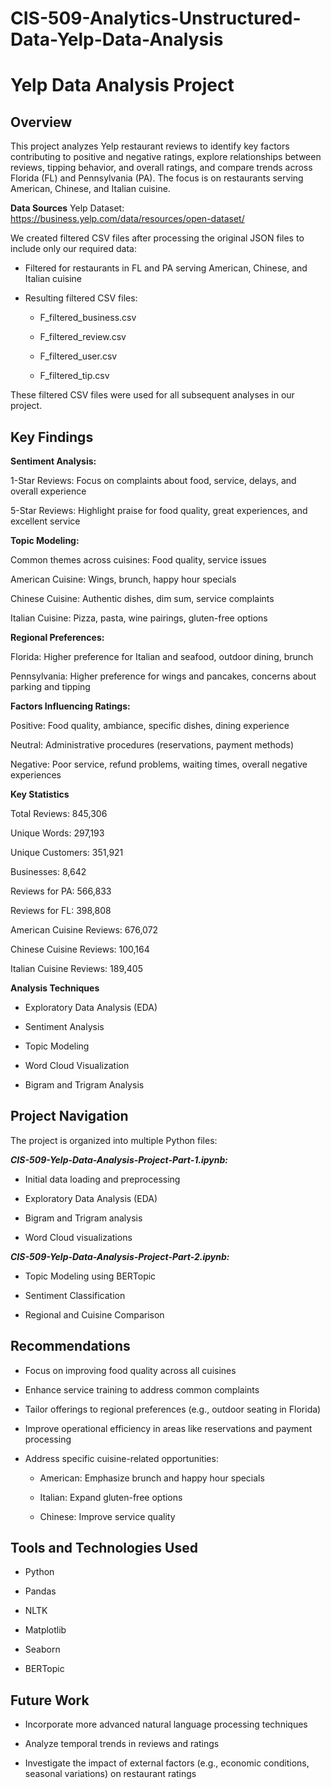 # CIS-509-Analytics-Unstructured-Data-Yelp-Data-Analysis

# Yelp Data Analysis Project

## Overview
This project analyzes Yelp restaurant reviews to identify key factors contributing to positive and negative ratings, explore relationships between reviews, tipping behavior, and overall ratings, and compare trends across Florida (FL) and Pennsylvania (PA). The focus is on restaurants serving American, Chinese, and Italian cuisine.

**Data Sources**
Yelp Dataset: https://business.yelp.com/data/resources/open-dataset/

We created filtered CSV files after processing the original JSON files to include only our required data:

- Filtered for restaurants in FL and PA serving American, Chinese, and Italian cuisine

- Resulting filtered CSV files:

  - F_filtered_business.csv

  - F_filtered_review.csv

  - F_filtered_user.csv

  - F_filtered_tip.csv

These filtered CSV files were used for all subsequent analyses in our project.

## Key Findings

**Sentiment Analysis:**

1-Star Reviews: Focus on complaints about food, service, delays, and overall experience

5-Star Reviews: Highlight praise for food quality, great experiences, and excellent service

**Topic Modeling:**

Common themes across cuisines: Food quality, service issues

American Cuisine: Wings, brunch, happy hour specials

Chinese Cuisine: Authentic dishes, dim sum, service complaints

Italian Cuisine: Pizza, pasta, wine pairings, gluten-free options

**Regional Preferences:**

Florida: Higher preference for Italian and seafood, outdoor dining, brunch

Pennsylvania: Higher preference for wings and pancakes, concerns about parking and tipping

**Factors Influencing Ratings:**

Positive: Food quality, ambiance, specific dishes, dining experience

Neutral: Administrative procedures (reservations, payment methods)

Negative: Poor service, refund problems, waiting times, overall negative experiences

**Key Statistics**

Total Reviews: 845,306

Unique Words: 297,193

Unique Customers: 351,921

Businesses: 8,642

Reviews for PA: 566,833

Reviews for FL: 398,808

American Cuisine Reviews: 676,072

Chinese Cuisine Reviews: 100,164

Italian Cuisine Reviews: 189,405

**Analysis Techniques**

- Exploratory Data Analysis (EDA)

- Sentiment Analysis

- Topic Modeling

- Word Cloud Visualization

- Bigram and Trigram Analysis


## Project Navigation
The project is organized into multiple Python files:

***CIS-509-Yelp-Data-Analysis-Project-Part-1.ipynb:***

- Initial data loading and preprocessing

- Exploratory Data Analysis (EDA)

- Bigram and Trigram analysis

- Word Cloud visualizations

***CIS-509-Yelp-Data-Analysis-Project-Part-2.ipynb:***

- Topic Modeling using BERTopic

- Sentiment Classification

- Regional and Cuisine Comparison


## Recommendations

- Focus on improving food quality across all cuisines

- Enhance service training to address common complaints

- Tailor offerings to regional preferences (e.g., outdoor seating in Florida)

- Improve operational efficiency in areas like reservations and payment processing

- Address specific cuisine-related opportunities:

  - American: Emphasize brunch and happy hour specials

  - Italian: Expand gluten-free options

  - Chinese: Improve service quality

## Tools and Technologies Used

- Python

- Pandas

- NLTK

- Matplotlib

- Seaborn

- BERTopic

## Future Work

- Incorporate more advanced natural language processing techniques

- Analyze temporal trends in reviews and ratings

- Investigate the impact of external factors (e.g., economic conditions, seasonal variations) on restaurant ratings

